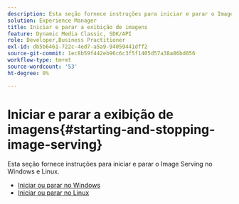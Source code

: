 ```yaml
---
description: Esta seção fornece instruções para iniciar e parar o Image Serving no Windows e Linux.
solution: Experience Manager
title: Iniciar e parar a exibição de imagens
feature: Dynamic Media Classic, SDK/API
role: Developer,Business Practitioner
exl-id: db5b6461-722c-4ed7-a5a9-94059441dff2
source-git-commit: 1ec8b59f442eb96c6c3f5f1405d57a38a86bd056
workflow-type: tm+mt
source-wordcount: '53'
ht-degree: 0%

---
```


# Iniciar e parar a exibição de imagens{#starting-and-stopping-image-serving}

Esta seção fornece instruções para iniciar e parar o Image Serving no Windows e Linux.

* [Iniciar ou parar no Windows](t-startstop-windows.md)
* [Iniciar ou parar no Linux](t-startstop-linux.md)
